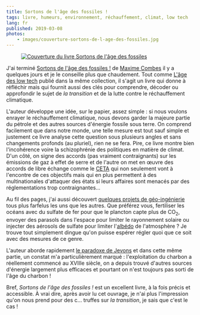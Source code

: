 ```yaml
---
title: Sortons de l'âge des fossiles !
tags: livre, humeurs, environnement, réchauffement, climat, low tech
lang: fr
published: 2019-03-08
photos:
    - images/couverture-sortons-de-l-age-des-fossiles.jpg
---
```


<figure class="object-left bordered">
    <a href="/images/couverture-sortons-de-l-age-des-fossiles.jpg"><img loading="lazy" src="/images/220x/couverture-sortons-de-l-age-des-fossiles.jpg" alt="Couverture du livre Sortons de l'âge des fossiles"></a>
</figure>

J'ai terminé [Sortons de l'âge des
fossiles&nbsp;!](http://www.seuil.com/ouvrage/sortons-de-l-age-des-fossiles-maxime-combes/9782021160765)
de [Maxime Combes](https://twitter.com/MaximCombes) il y a quelques jours et je
le conseille plus que chaudement. Tout comme [L'âge des low
tech](/post/livre-l-age-des-low-tech/) publié dans la même collection, il s'agit
un livre qui donne à réfléchir mais qui fournit aussi des clés pour comprendre,
décoder ou approfondir le sujet de *la transition* et de la lutte contre le
réchauffement climatique.

L'auteur développe une idée, sur le papier, assez simple&nbsp;: si nous voulons
enrayer le réchauffement climatique, nous devons garder la majeure partie du
pétrole et des autres sources d'énergie fossile sous terre. On comprend
facilement que dans notre monde, une telle mesure est tout sauf simple et
justement ce livre analyse cette question sous plusieurs angles et sans
changements profonds (au pluriel), rien ne se fera. Pire, ce livre montre bien
l'incohérence voire la schizophrénie des politiques en matière de climat. D'un
côté, on signe des accords (pas vraiment contraignants) sur les émissions de gaz
à effet de serre et de l'autre on met en œuvre des accords de libre échange
comme le [CETA](https://fr.wikipedia.org/wiki/Accord_%C3%A9conomique_et_commercial_global) qui non seulement vont à l'encontre de ces objectifs mais qui en
plus permettent à des multinationales d'attaquer des états si leurs affaires
sont menacés par des réglementations trop contraignantes…

Au fil des pages, j'ai aussi découvert [quelques projets de
géo-ingénierie](https://fr.wikipedia.org/wiki/G%C3%A9o-ing%C3%A9nierie#Les_moyens)
tous plus farfelus les uns que les autres. Que préférez vous, fertiliser les
océans avec du sulfate de fer pour que le plancton capte plus de CO<sub>2</sub>,
envoyer des parasols dans l'espace pour limiter le rayonnement solaire ou
injecter des aérosols de sulfate pour limiter
l'[albédo](https://fr.wikipedia.org/wiki/Alb%C3%A9do) de l'atmosphère&nbsp;? Je
trouve tout simplement dingue qu'on puisse espérer régler quoi que ce soit avec
des mesures de ce genre.

L'auteur aborde rapidement [le paradoxe de
Jevons](https://fr.wikipedia.org/wiki/Paradoxe_de_Jevons) et dans cette même
partie, un constat m'a particulièrement marqué&nbsp;: l'exploitation du charbon
a réellement commencé au XVIIIe siècle, on a depuis trouvé d'autres sources
d'énergie largement plus efficaces et pourtant on n'est toujours pas sorti de
l'âge du charbon&nbsp;!

Bref, _Sortons de l'âge des fossiles&nbsp;!_ est un excellent livre, à la fois
précis et accessible. À vrai dire, après avoir lu cet ouvrage, je n'ai plus
l'impression qu'on nous prend pour des c… truffes sur *la transition*, je sais
que c'est le cas&nbsp;!
